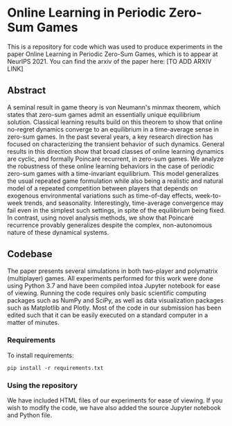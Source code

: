 # Online Learning in Periodic Zero-Sum Games
This is a repository for code which was used to produce experiments in the paper Online Learning in Periodic Zero-Sum Games, which is to appear at NeurIPS 2021. 
You can find the arxiv of the paper here: [TO ADD ARXIV LINK]

## Abstract
A seminal result in game theory is von Neumann's minmax theorem, which states that zero-sum games admit an essentially unique equilibrium solution. 
Classical learning results build on this theorem to show that online no-regret dynamics converge to an equilibrium in a time-average sense in zero-sum games. 
In the past several years, a key research direction has focused on characterizing the transient behavior of such dynamics. 
General results in this direction show that broad classes of online learning dynamics are cyclic, and formally Poincaré recurrent, in zero-sum games. 
We analyze the robustness of these online learning behaviors in the case of periodic zero-sum games with a time-invariant equilibrium. 
This model generalizes the usual repeated game formulation while also being a realistic and natural model of a repeated competition between players that depends on exogenous environmental variations such as time-of-day effects, week-to-week trends, and seasonality. 
Interestingly, time-average convergence may fail even in the simplest such settings, in spite of the equilibrium being fixed. 
In contrast, using novel analysis methods, we show that Poincaré recurrence provably generalizes despite the complex, non-autonomous nature of these dynamical systems.

## Codebase
The paper presents several simulations in both two-player and polymatrix (multiplayer) games. All experiments performed for this work were done using Python 3.7 and have been compiled intoa Jupyter notebook for ease 
of viewing. Running the code requires only basic scientific computing packages such as NumPy and SciPy, as well as data visualization packages such as Matplotlib and Plotly. 
Most of the code in our submission has been edited such that it can be easily executed on a standard computer in a matter of minutes.

### Requirements
To install requirements:

```pip install -r requirements.txt```

### Using the repository
We have included HTML files of our experiments for ease of viewing. If you wish to modify the code, we have also added the source Jupyter notebook and Python file.
